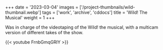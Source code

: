 +++
date = '2023-03-04'
images = ['/project-thumbnails/wild-thumbnail.webp']
tags = ['work', 'archive', 'cddocs']
title = 'Wild! The Musical'
weight = 1
+++

Was in charge of the videotaping of the Wild! the musical, with a multicam version of different takes of the show.

{{< youtube FrnbGmqGRlY >}}
